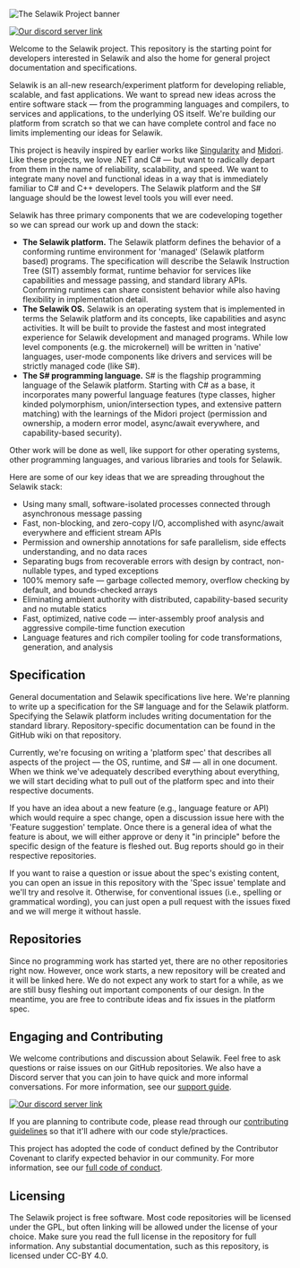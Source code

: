 ![The Selawik Project banner](https://repository-images.githubusercontent.com/184154311/34c05900-7d99-11e9-92b1-c7834ce38096)

[![Our discord server link](https://discordapp.com/api/guilds/547491934055170055/widget.png?style=shield)](https://discord.gg/vZTVBxp) 

Welcome to the Selawik project. This repository is the starting point for developers interested in Selawik and also the home for general project documentation and specifications.

Selawik is an all-new research/experiment platform for developing reliable, scalable, and fast applications. We want to spread new ideas across the entire software stack — from the programming languages and compilers, to services and applications, to the underlying OS itself. We're building our platform from scratch so that we can have complete control and face no limits implementing our ideas for Selawik.

This project is heavily inspired by earlier works like [Singularity](https://www.microsoft.com/en-us/research/project/singularity/) and [Midori](http://joeduffyblog.com/2015/11/03/blogging-about-midori/). Like these projects, we love .NET and C# — but want to radically depart from them in the name of reliability, scalability, and speed. We want to integrate many novel and functional ideas in a way that is immediately familiar to C# and C++ developers. The Selawik platform and the S# language should be the lowest level tools you will ever need.

Selawik has three primary components that we are codeveloping together so we can spread our work up and down the stack:

- **The Selawik platform.** The Selawik platform defines the behavior of a conforming runtime environment for 'managed' (Selawik platform based) programs. The specification will describe the Selawik Instruction Tree (SIT) assembly format, runtime behavior for services like capabilities and message passing, and standard library APIs. Conforming runtimes can share consistent behavior while also having flexibility in implementation detail.
- **The Selawik OS.** Selawik is an operating system that is implemented in terms the Selawik platform and its concepts, like capabilities and async activities. It will be built to provide the fastest and most integrated experience for Selawik development and managed programs.  While low level components (e.g. the microkernel) will be written in 'native' languages, user-mode components like drivers and services will be strictly managed code (like S#).
- **The S# programming language.** S# is the flagship programming language of the Selawik platform. Starting with C# as a base, it incorporates many powerful language features (type classes, higher kinded polymorphism, union/intersection types, and extensive pattern matching) with the learnings of the Midori project (permission and ownership, a modern error model, async/await everywhere, and capability-based security).

Other work will be done as well, like support for other operating systems, other programming languages, and various libraries and tools for Selawik.

Here are some of our key ideas that we are spreading throughout the Selawik stack: 
- Using many small, software-isolated processes connected through asynchronous message passing
- Fast, non-blocking, and zero-copy I/O, accomplished with async/await everywhere and efficient stream APIs
- Permission and ownership annotations for safe parallelism, side effects understanding, and no data races
- Separating bugs from recoverable errors with design by contract, non-nullable types, and typed exceptions
- 100% memory safe — garbage collected memory, overflow checking by default, and bounds-checked arrays
- Eliminating ambient authority with distributed, capability-based security and no mutable statics 
- Fast, optimized, native code — inter-assembly proof analysis and aggressive compile-time function execution 
- Language features and rich compiler tooling for code transformations, generation, and analysis

## Specification
General documentation and Selawik specifications live here. We're planning to write up a specification for the S# language and for the Selawik platform. Specifying the Selawik platform includes writing documentation for the standard library. Repository-specific documentation can be found in the GitHub wiki on that repository.

Currently, we're focusing on writing a 'platform spec' that describes all aspects of the project — the OS, runtime, and S# — all in one document. When we think we've adequately described everything about everything, we will start deciding what to pull out of the platform spec and into their respective documents.

If you have an idea about a new feature (e.g., language feature or API) which would require a spec change, open a discussion issue here with the 'Feature suggestion' template. Once there is a general idea of what the feature is about, we will either approve or deny it "in principle" before the specific design of the feature is fleshed out. Bug reports should go in their respective repositories.

If you want to raise a question or issue about the spec's existing content, you can open an issue in this repository with the 'Spec issue' template and we'll try and resolve it. Otherwise, for conventional issues (i.e., spelling or grammatical wording), you can just open a pull request with the issues fixed and we will merge it without hassle.

## Repositories
Since no programming work has started yet, there are no other repositories right now. However, once work starts, a new repository will be created and it will be linked here. We do not expect any work to start for a while, as we are still busy fleshing out important components of our design. In the meantime, you are free to contribute ideas and fix issues in the platform spec.

## Engaging and Contributing
We welcome contributions and discussion about Selawik. Feel free to ask questions or raise issues on our GitHub repositories. We also have a Discord server that you can join to have quick and more informal conversations. For more information, see our [support guide](https://github.com/selawik/.github/blob/master/SUPPORT.md).

[![Our discord server link](https://discordapp.com/api/guilds/547491934055170055/widget.png?style=banner2)](https://discord.gg/vZTVBxp)

If you are planning to contribute code, please read through our [contributing guidelines](https://github.com/selawik/.github/blob/master/CONTRIBUTING.md) so that it'll adhere with our code style/practices.

This project has adopted the code of conduct defined by the Contributor Covenant to clarify expected behavior in our community. For more information, see our [full code of conduct](https://github.com/selawik/.github/blob/master/CODE_OF_CONDUCT.md).

## Licensing
The Selawik project is free software. Most code repositories will be licensed under the GPL, but often linking will be allowed under the license of your choice. Make sure you read the full license in the repository for full information. Any substantial documentation, such as this repository, is licensed under CC-BY 4.0.
